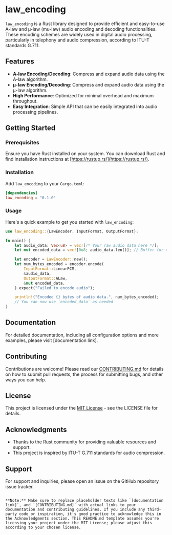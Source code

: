 # law_encoding

`law_encoding` is a Rust library designed to provide efficient and easy-to-use A-law and μ-law (mu-law) audio encoding and decoding functionalities. These encoding schemes are widely used in digital audio processing, particularly in telephony and audio compression, according to ITU-T standards G.711.

## Features

- **A-law Encoding/Decoding**: Compress and expand audio data using the A-law algorithm.
- **μ-law Encoding/Decoding**: Compress and expand audio data using the μ-law algorithm.
- **High Performance**: Optimized for minimal overhead and maximum throughput.
- **Easy Integration**: Simple API that can be easily integrated into audio processing pipelines.

## Getting Started

### Prerequisites

Ensure you have Rust installed on your system. You can download Rust and find installation instructions at [https://rustup.rs/](https://rustup.rs/).

### Installation

Add `law_encoding` to your `Cargo.toml`:

```toml
[dependencies]
law_encoding = "0.1.0"
```

### Usage

Here's a quick example to get you started with `law_encoding`:

```rust
use law_encoding::{LawEncoder, InputFormat, OutputFormat};

fn main() {
    let audio_data: Vec<u8> = vec![/* Your raw audio data here */];
    let mut encoded_data = vec![0u8; audio_data.len()]; // Buffer for encoded data

    let encoder = LawEncoder::new();
    let num_bytes_encoded = encoder.encode(
        InputFormat::LinearPCM,
        &audio_data,
        OutputFormat::ALaw,
        &mut encoded_data,
    ).expect("Failed to encode audio");

    println!("Encoded {} bytes of audio data.", num_bytes_encoded);
    // You can now use `encoded_data` as needed
}
```

## Documentation

For detailed documentation, including all configuration options and more examples, please visit [documentation link].

## Contributing

Contributions are welcome! Please read our [CONTRIBUTING.md](CONTRIBUTING.md) for details on how to submit pull requests, the process for submitting bugs, and other ways you can help.

## License

This project is licensed under the [MIT License](LICENSE) - see the LICENSE file for details.

## Acknowledgments

- Thanks to the Rust community for providing valuable resources and support.
- This project is inspired by ITU-T G.711 standards for audio compression.

## Support

For support and inquiries, please open an issue on the GitHub repository issue tracker.

```

**Note:** Make sure to replace placeholder texts like `[documentation link]`, and `[CONTRIBUTING.md]` with actual links to your documentation and contributing guidelines. If you include any third-party code or inspiration, it's good practice to acknowledge this in the Acknowledgments section. This README.md template assumes you're licensing your project under the MIT License; please adjust this according to your chosen license.
